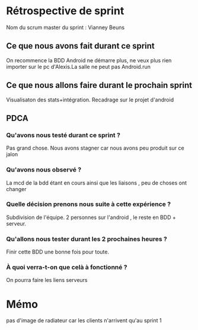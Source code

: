 # Rétrospective de sprint

Nom du scrum master du sprint : Vianney Beuns

## Ce que nous avons fait durant ce sprint
On recommence la BDD
Android ne démarre plus, ne veux plus rien importer sur le pc d'Alexis.La salle ne peut pas Android.run

## Ce que nous allons faire durant le prochain sprint
Visualisaton des stats+intégration. 
Recadrage sur le projet d'android

## PDCA 
### Qu'avons nous testé durant ce sprint ?
Pas grand chose. Nous avons stagner car nous avons peu produit sur ce jalon
 
### Qu'avons nous observé ? 
La mcd de la bdd étant en cours ainsi que les liaisons , peu de choses ont changer
### Quelle décision prenons nous suite à cette expérience ? 
Subdivision de l'équipe. 2 personnes sur l'android , le reste en BDD + serveur.
### Qu'allons nous tester durant les 2 prochaines heures ? 
Finir cette BDD une bonne fois pour toute. 
### À quoi verra-t-on que celà à fonctionné ?
On pourra faire les liens serveurs
# Mémo 
pas d'image de radiateur car les clients n'arrivent qu'au sprint 1

